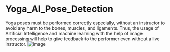 # Yoga_AI_Pose_Detection
Yoga poses must be performed correctly especially, without an instructor to avoid any harm to the bones, muscles, and ligaments. Thus, the usage of Artificial Intelligence and machine learning with the help of image processing will help to give feedback to the performer even without a live instructor.
![image](https://github.com/Nishishrivastava/Yoga_AI_Pose_Detection/assets/83336594/2cc6455a-4e4f-4ba7-bff2-6d61e4ba4d8f)



